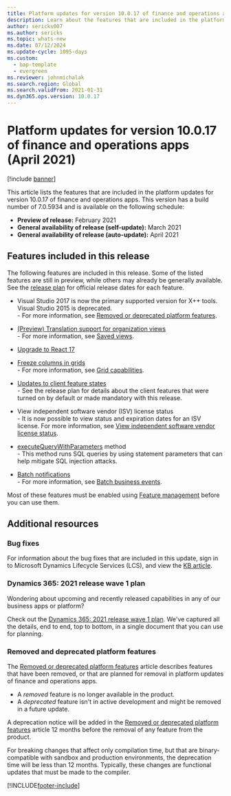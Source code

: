 ```yaml
---
title: Platform updates for version 10.0.17 of finance and operations apps (April 2021)
description: Learn about the features that are included in the platform updates for version 10.0.17 of finance and operations apps.
author: sericks007
ms.author: sericks
ms.topic: whats-new
ms.date: 07/12/2024
ms.update-cycle: 1095-days
ms.custom: 
  - bap-template
  - evergreen
ms.reviewer: johnmichalak
ms.search.region: Global
ms.search.validFrom: 2021-01-31
ms.dyn365.ops.version: 10.0.17
---
```


# Platform updates for version 10.0.17 of finance and operations apps (April 2021)

[!include [banner](../includes/banner.md)]

This article lists the features that are included in the platform updates for version 10.0.17 of finance and operations apps. This version has a build number of 7.0.5934 and is available on the following schedule:

- **Preview of release:** February 2021
- **General availability of release (self-update):** March 2021
- **General availability of release (auto-update):** April 2021

## Features included in this release

The following features are included in this release. Some of the listed features are still in preview, while others may already be generally available. See the [release plan](/dynamics365-release-plan/2021wave1/finance-operations/finance-operations-crossapp-capabilities/planned-features) for official release dates for each feature.

-  Visual Studio 2017 is now the primary supported version for X++ tools. Visual Studio 2015 is deprecated.<br>- For more information, see [Removed or deprecated platform features](../../fin-ops/get-started/removed-deprecated-features-platform-updates.md#visual-studio-2015).

-  [(Preview) Translation support for organization views](/dynamics365-release-plan/2021wave1/finance-operations/finance-operations-crossapp-capabilities/translation-support-organizational-saved-views)<br>- For more information, see [Saved views](../../fin-ops/get-started/saved-views.md).

-  [Upgrade to React 17](/dynamics365-release-plan/2021wave1/finance-operations/finance-operations-crossapp-capabilities/upgrade-react-17)

-  [Freeze columns in grids](/dynamics365-release-plan/2021wave1/finance-operations/finance-operations-crossapp-capabilities/freeze-columns-grids)<br>- For more information, see [Grid capabilities](../../fin-ops/get-started/grid-capabilities.md).

-  [Updates to client feature states](/dynamics365-release-plan/2021wave1/finance-operations/finance-operations-crossapp-capabilities/updates-client-feature-states)<br>- See the release plan for details about the client features that were turned on by default or made mandatory with this release. 

-  View independent software vendor (ISV) license status<br>- It is now possible to view status and expiration dates for an ISV license. For more information, see [View independent software vendor license status](../sysadmin/view-isv-license-status.md).

- [executeQueryWithParameters](../dev-ref/query-with-parameters.md) method<br>- This method runs SQL queries by using statement parameters that can help mitigate SQL injection attacks.

- [Batch notifications](/dynamics365-release-plan/2020wave2/finance-operations/finance-operations-crossapp-capabilities/batch-notifications)<br>- For more information, see [Batch business events](../business-events/system-business-events.md).

Most of these features must be enabled using [Feature management](../../fin-ops/get-started/feature-management/feature-management-overview.md) before you can use them.

## Additional resources

### Bug fixes

For information about the bug fixes that are included in this update, sign in to Microsoft Dynamics Lifecycle Services (LCS), and view the [KB article](https://fix.lcs.dynamics.com/Issue/Details?bugId=551039&dbType=3&qc=510c0f86ac24207edecf80d9f313de2065ba105446736042428e3b5489fdf607).

### Dynamics 365: 2021 release wave 1 plan

Wondering about upcoming and recently released capabilities in any of our business apps or platform?

Check out the [Dynamics 365: 2021 release wave 1 plan](/dynamics365-release-plan/2021wave1/). We've captured all the details, end to end, top to bottom, in a single document that you can use for planning.

### Removed and deprecated platform features

The [Removed or deprecated platform features](../../fin-ops/get-started/removed-deprecated-features-platform-updates.md) article describes features that have been removed, or that are planned for removal in platform updates of finance and operations apps.

- A *removed* feature is no longer available in the product.
- A *deprecated* feature isn't in active development and might be removed in a future update.

A deprecation notice will be added in the [Removed or deprecated platform features](../../fin-ops/get-started/removed-deprecated-features-platform-updates.md) article 12 months before the removal of any feature from the product.

For breaking changes that affect only compilation time, but that are binary-compatible with sandbox and production environments, the deprecation time will be less than 12 months. Typically, these changes are functional updates that must be made to the compiler.


[!INCLUDE[footer-include](../../../includes/footer-banner.md)]
